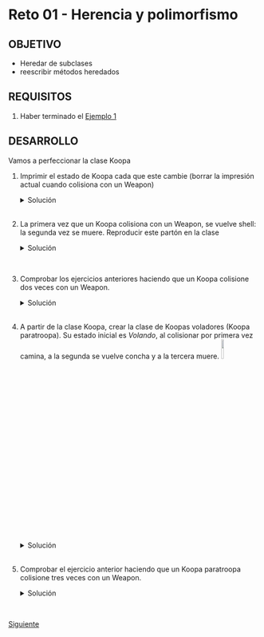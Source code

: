 # Reto 01 - Herencia y polimorfismo

## OBJETIVO 

- Heredar de subclases
- reescribir métodos heredados

## REQUISITOS 

1. Haber terminado el [Ejemplo 1](Ejemplo-01) 

## DESARROLLO

Vamos a perfeccionar la clase Koopa

1. Imprimir el estado de Koopa cada que este cambie (borrar la impresión actual cuando colisiona con un Weapon)

    <details>
        <summary>Solución</summary>

    ```kotlin
    set(value) {
        field = value
        println("El estado es ahora $field")
    }
    ```

    </details>

    </br>

2. La primera vez que un Koopa colisiona con un Weapon, se vuelve shell: la segunda vez se muere. Reproducir este partón en la clase

    <details>
        <summary>Solución</summary>

    ```kotlin
    if(state=="Shell"){
        die()
    } else{
        state = "Shell"
    }
    ```

    </details>

</br>

3. Comprobar los ejercicios anteriores haciendo que un Koopa colisione dos veces con un Weapon.

    <details>
        <summary>Solución</summary>

    ```kotlin
    if(state=="Shell"){
        die()
    } else{
        state = "Shell"
    }
    ```

    en consola se debe reproducir lo siguiente:

    > El estado es ahora Shell

    > Koopa ha muerto

    </details>

    </br>

4. A partir de la clase Koopa, crear la clase de Koopas voladores (Koopa paratroopa). Su estado inicial es *Volando*, al colisionar por primera vez camina, a la segunda se vuelve concha y a la tercera muere. <img src="paratroopa.jpg" width="10%"/>


    <details>
        <summary>Solución</summary>
    
    Primero hay qué volver a la clase Koopa *open* y volver la clase estado a *protected*

    ```kotlin
    open class Koopa:
    ...
    protected open var state = "Walking"
    ```

    Después creamos la clase que hereda de Koopa y reescribimos el colisionador, inicializamos el estado como flying

    ```kotlin
    class KoopaParatroopa: Koopa() {

        override var state= "Flying"
        
        override fun collision(collider: String){
            when(collider){
                "Weapon" -> {
                    if(state=="Shell"){
                        die()
                    } else if(state=="Walking"){
                        state = "Shell"
                    } else{
                        state = "Walking"
                    }
                }
                "Enemy" -> changeDirection()
            }
        }

    }
    ```
    
    </details>

    </br>

5. Comprobar el ejercicio anterior haciendo que un Koopa paratroopa colisione tres veces con un Weapon.

    <details>
        <summary>Solución</summary>

    Primero hay que volver a la clase Koopa *open* y volver la clase estado a *protected*
    ```kotlin
    open class Koopa:
    ...
    protected var state = "Walking"
    ```

    Después creamos la clase que hereda de Koopa y reescribimos el colisionador, inicializamos el estado como flying

    ```kotlin
    class KoopaParatroopa: Koopa() {

        init{
            state="Flying"
        }
        override fun collision(collider: String){
            when(collider){
                "Weapon" -> {
                    if(state=="Shell"){
                        die()
                    } else if(state=="Walking"){
                        state = "Shell"
                    } else{
                        state = "Walking"
                    }
                }
                "Enemy" -> changeDirection()
            }
        }

    }
    ```
    </details>


</br>

[Siguiente](../Ejemplo-02)
